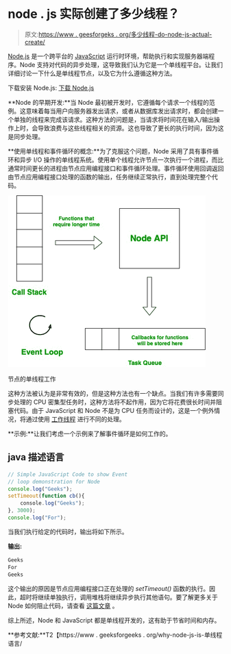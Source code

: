 # node . js 实际创建了多少线程？

> 原文:[https://www . geesforgeks . org/多少线程-do-node-js-actual-create/](https://www.geeksforgeeks.org/how-many-threads-does-node-js-actually-create/)

[<u>Node.js</u>](https://www.geeksforgeeks.org/introduction-to-nodejs/) 是一个跨平台的 [<u>JavaScript</u>](https://www.geeksforgeeks.org/javascript-tutorial/) 运行时环境，帮助执行和实现服务器端程序。Node 支持对代码的异步处理，这导致我们认为它是一个单线程平台。让我们详细讨论一下什么是单线程节点，以及它为什么遵循这种方法。

下载安装 Node.js: [<u>下载 Node.js</u>](https://www.geeksforgeeks.org/installation-of-node-js-on-windows/)

**Node 的早期开发:**当 Node 最初被开发时，它遵循每个请求一个线程的范例。这意味着每当用户向服务器发出请求，或者从数据库发出请求时，都会创建一个单独的线程来完成该请求。这种方法的问题是，当请求将时间花在输入/输出操作上时，会导致浪费与这些线程相关的资源。这也导致了更长的执行时间，因为这是同步处理。

**使用单线程和事件循环的概念:**为了克服这个问题，Node 采用了具有事件循环和异步 I/O 操作的单线程系统。使用单个线程允许节点一次执行一个进程，而比通常时间更长的进程由节点应用编程接口和事件循环处理。事件循环使用回调返回由节点应用编程接口处理的函数的输出，任务继续正常执行，直到处理完整个代码。

![](img/8d91d12edaff3a64ebeff192e5d77f27.png)

节点的单线程工作

这种方法被认为是非常有效的，但是这种方法也有一个缺点。当我们有许多需要同步处理的 CPU 密集型任务时，这种方法将不起作用，因为它将花费很长时间并阻塞代码。由于 JavaScript 和 Node 不是为 CPU 任务而设计的，这是一个例外情况，将通过使用 [<u>工作线程</u>](https://www.geeksforgeeks.org/node-js-worker-threads/) 进行不同的处理。

**示例:**让我们考虑一个示例来了解事件循环是如何工作的。

## java 描述语言

```js
// Simple JavaScript Code to show Event
// loop demonstration for Node
console.log("Geeks");
setTimeout(function cb(){
    console.log("Geeks");
}, 3000);
console.log("For");
```

当我们执行给定的代码时，输出将如下所示。

**输出:**

```js
Geeks
For
Geeks
```

这个输出的原因是节点应用编程接口正在处理的 *setTimeout()* 函数的执行。因此，超时将继续单独执行，调用堆栈将继续异步执行其他语句。要了解更多关于 Node 如何阻止代码，请查看 [<u>这篇文章</u>](https://www.geeksforgeeks.org/how-node-js-prevents-blocking-code/) 。

综上所述，Node 和 JavaScript 都是单线程开发的，这有助于节省时间和内存。

**参考文献:**T2【https://www . geeksforgeeks . org/why-node-js-is-单线程语言/